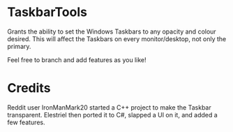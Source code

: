 # TaskbarTools
Grants the ability to set the Windows Taskbars to any opacity and colour desired. This will affect the Taskbars on every monitor/desktop, not only the primary.

Feel free to branch and add features as you like!

# Credits 
Reddit user IronManMark20 started a C++ project to make the Taskbar transparent.
Elestriel then ported it to C#, slapped a UI on it, and added a few features.
